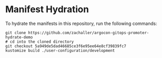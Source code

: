 # Manifest Hydration

To hydrate the manifests in this repository, run the following commands:

```shell
git clone https://github.com/zachaller/argocon-gitops-promoter-hydrate-demo
# cd into the cloned directory
git checkout 5a949de5dad46685ce3f6e95ee64e8cf39839fc7
kustomize build ./user-configuration/development
```

